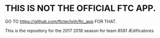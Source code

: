 # THIS IS NOT THE OFFICIAL FTC APP.

GO TO https://github.com/ftctechnh/ftc_app FOR THAT.

This is the repository for the 2017 2018 season for team 8581 Ædificatores
